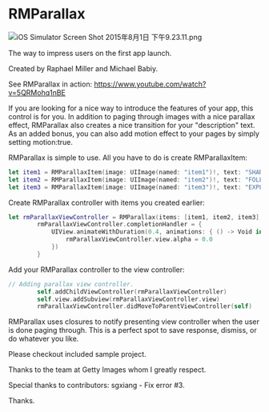 # RMParallax
![iOS Simulator Screen Shot 2015年8月1日 下午9.23.11.png](https://ooo.0o0.ooo/2015/08/01/55bcc873104a9.png "iOS Simulator Screen Shot 2015年8月1日 下午9.23.11.png")

The way to impress users on the first app launch.

Created by Raphael Miller and Michael Babiy.

See RMParallax in action: https://www.youtube.com/watch?v=5QRMohq1nBE

If you are looking for a nice way to introduce the features of your app, this control is for you. In addition to paging through images with a nice parallax effect, RMParallax also creates a nice transition for your "description" text. As an added bonus, you can also add motion effect to your pages by simply setting motion:true.

RMParallax is simple to use. All you have to do is create RMParallaxItem:

```swift
let item1 = RMParallaxItem(image: UIImage(named: "item1")!, text: "SHARE LIGHTBOXES WITH YOUR TEAM")
let item2 = RMParallaxItem(image: UIImage(named: "item2")!, text: "FOLLOW WORLD CLASS PHOTOGRAPHERS")
let item3 = RMParallaxItem(image: UIImage(named: "item3")!, text: "EXPLORE OUR COLLECTION BY CATEGORY")
```

Create RMParallax controller with items you created earlier:

```swift
let rmParallaxViewController = RMParallax(items: [item1, item2, item3], motion: false)
        rmParallaxViewController.completionHandler = {
            UIView.animateWithDuration(0.4, animations: { () -> Void in
                rmParallaxViewController.view.alpha = 0.0
            })
        }
```

Add your RMParallax controller to the view controller:

```swift
// Adding parallax view controller.
        self.addChildViewController(rmParallaxViewController)
        self.view.addSubview(rmParallaxViewController.view)
        rmParallaxViewController.didMoveToParentViewController(self)
```

RMParallax uses closures to notify presenting view controller when the user is done paging through. This is a perfect spot to save response, dismiss, or do whatever you like.

Please checkout included sample project. 

Thanks to the team at Getty Images whom I greatly respect.

Special thanks to contributors:
sgxiang - Fix error #3.

Thanks.
